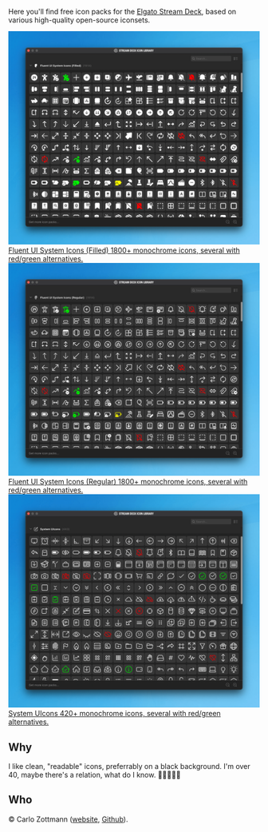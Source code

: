 <p>
  Here you'll find free icon packs for the
  <a href="https://www.elgato.com/en/stream-deck">Elgato Stream Deck</a>, based
  on various high-quality open-source iconsets.
</p>

<div class="grid-container">
  <a class="grid-item" href="/fluentui-system-icons-filled">
    <img
      class="grid-item-img"
      src="/img/screenshot-fluentui-system-icons-filled.png"
      title="Screenshot of the Stream Deck Icon Library"
    />
    <span class="grid-item-title">
      Fluent UI System Icons (Filled)
    </span>
    <span class="grid-item-desc">
      1800+ monochrome icons, several with red/green alternatives.
    </span>
  </div>

  <div class="grid-item" href="/fluentui-system-icons-regular">
    <img
      class="grid-item-img"
      src="/img/screenshot-fluentui-system-icons-regular.png"
      title="Screenshot of the Stream Deck Icon Library"
    />
    <span class="grid-item-title">
      Fluent UI System Icons (Regular)
    </span>
    <span class="grid-item-desc">
      1800+ monochrome icons, several with red/green alternatives.
    </span>

  </a>

  <a class="grid-item" href="/system-uicons">
    <img
      class="grid-item-img"
      src="/img/screenshot-system-uicons.png"
      title="Screenshot of the Stream Deck Icon Library"
    />
    <span class="grid-item-title">
      System UIcons
    </span>
    <span class="grid-item-desc">
      420+ monochrome icons, several with red/green alternatives.
    </span>
  </a>
</div>

<h2>Why</h2>

<p>
  I like clean, "readable" icons, preferrably on a black background. I'm over
  40, maybe there's a relation, what do I know. 🤷🏻‍♂️🖖🏼
</p>

<h2>Who</h2>

<p>
  &copy; Carlo Zottmann (<a href="https://zottmann.org">website</a>,
  <a href="https://github.com/carlo">Github</a>).
</p>

